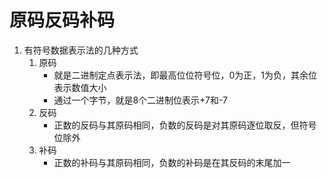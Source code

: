 # 原码反码补码
1. 有符号数据表示法的几种方式
    1. 原码
        * 就是二进制定点表示法，即最高位位符号位，0为正，1为负，其余位表示数值大小
        * 通过一个字节，就是8个二进制位表示+7和-7
    2. 反码
        * 正数的反码与其原码相同，负数的反码是对其原码逐位取反，但符号位除外
    3. 补码
        * 正数的补码与其原码相同，负数的补码是在其反码的末尾加一